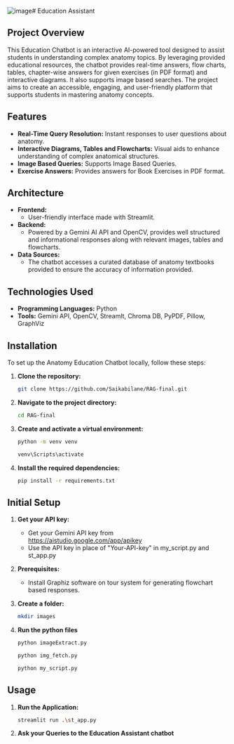 ![image](https://github.com/user-attachments/assets/98386865-97b9-4879-825c-13444c4b61eb)# Education Assistant

## Project Overview

This Education Chatbot is an interactive AI-powered tool designed to assist students in understanding complex anatomy topics. By leveraging provided educational resources, the chatbot provides real-time answers, flow charts, tables, chapter-wise answers for given exercises (in PDF format) and interactive diagrams. It also supports image based searches. The project aims to create an accessible, engaging, and user-friendly platform that supports students in mastering anatomy concepts.


## Features

- **Real-Time Query Resolution:** Instant responses to user questions about anatomy.
- **Interactive Diagrams, Tables and Flowcharts:** Visual aids to enhance understanding of complex anatomical structures.
- **Image Based Queries:** Supports Image Based Queries.
- **Exercise Answers:** Provides answers for Book Exercises in PDF format.

## Architecture

- **Frontend:** 
  - User-friendly interface made with Streamlit.
- **Backend:** 
  - Powered by a Gemini AI API and OpenCV, provides well structured and informational responses along with relevant images, tables and flowcharts.
- **Data Sources:** 
  - The chatbot accesses a curated database of anatomy textbooks  provided  to ensure the accuracy of information provided.

## Technologies Used

- **Programming Languages:** Python
- **Tools:** Gemini API, OpenCV, Streamlt, Chroma DB, PyPDF, Pillow, GraphViz

## Installation

To set up the Anatomy Education Chatbot locally, follow these steps:

1. **Clone the repository:**

   ```bash
   git clone https://github.com/Saikabilane/RAG-final.git

2. **Navigate to the project directory:**

   ```bash
   cd RAG-final

3. **Create and activate a virtual environment:**

    ```bash
    python -m venv venv
    ```
    ```bash
    venv\Scripts\activate
    ```

4. **Install the required dependencies:**

    ```bash
    pip install -r requirements.txt
    ```

## Initial Setup

1. **Get your API key:**

    - Get your Gemini API key from https://aistudio.google.com/app/apikey
    - Use the API key in place of "Your-API-key" in my_script.py and st_app.py

2. **Prerequisites:**

    - Install Graphiz software on tour system for generating flowchart based responses.
   
4. **Create a folder:**

   ```bash
   mkdir images
   ```

5. **Run the python files**

   ```bash
   python imageExtract.py
   ```
   ```bash
   python img_fetch.py
   ```
   ```bash
   python my_script.py
   ```

## Usage

1. **Run the Application:**

   ```bash
   streamlit run .\st_app.py
   ```
2. **Ask your Queries to the Education Assistant chatbot**

   

